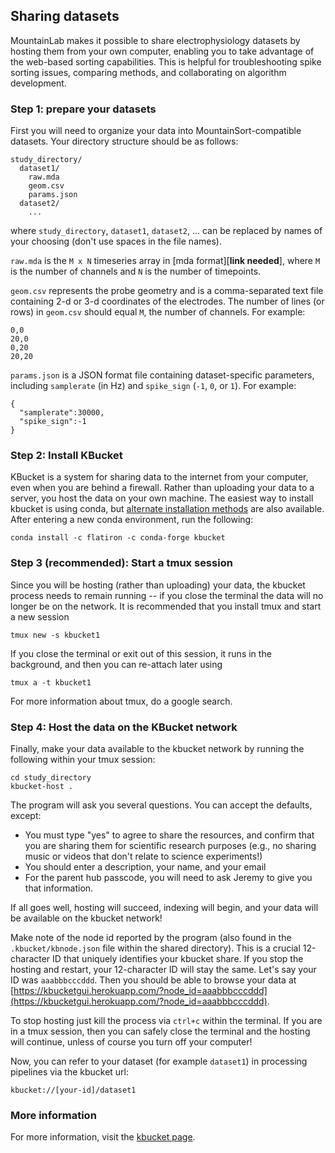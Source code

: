## Sharing datasets

MountainLab makes it possible to share electrophysiology datasets by hosting them from your own computer, enabling you to take advantage of the web-based sorting capabilities. This is helpful for troubleshooting spike sorting issues, comparing methods, and collaborating on algorithm development.

### Step 1: prepare your datasets

First you will need to organize your data into MountainSort-compatible datasets. Your directory structure should be as follows:

```
study_directory/
  dataset1/
    raw.mda
    geom.csv
    params.json
  dataset2/
    ...
```

where `study_directory`, `dataset1`, `dataset2`, ... can be replaced by names of your choosing (don't use spaces in the file names).

`raw.mda` is the `M x N` timeseries array in [mda format][**link needed**], where `M` is the number of channels and `N` is the number of timepoints.

`geom.csv` represents the probe geometry and is a comma-separated text file containing 2-d or 3-d coordinates of the electrodes. The number of lines (or rows) in `geom.csv` should equal `M`, the number of channels. For example:

```
0,0
20,0
0,20
20,20
```

`params.json` is a JSON format file containing dataset-specific parameters, including `samplerate` (in Hz) and `spike_sign` (`-1`, `0`, or `1`). For example:

```
{
  "samplerate":30000,
  "spike_sign":-1
}
```

### Step 2: Install KBucket

KBucket is a system for sharing data to the internet from your computer, even when you are behind a firewall. Rather than uploading your data to a server, you host the data on your own machine. The easiest way to install kbucket is using conda, but [alternate installation methods](https://github.com/flatironinstitute/kbucket) are also available. After entering a new conda environment, run the following:

```
conda install -c flatiron -c conda-forge kbucket
```

### Step 3 (recommended): Start a tmux session

Since you will be hosting (rather than uploading) your data, the kbucket process needs to remain running -- if you close the terminal the data will no longer be on the network. It is recommended that you install tmux and start a new session

```
tmux new -s kbucket1
```

If you close the terminal or exit out of this session, it runs in the background, and then you can re-attach later using

```
tmux a -t kbucket1
```

For more information about tmux, do a google search.


### Step 4: Host the data on the KBucket network

Finally, make your data available to the kbucket network by running the following within your tmux session:

```
cd study_directory
kbucket-host .
```

The program will ask you several questions. You can accept the defaults, except:

* You must type "yes" to agree to share the resources, and confirm that you are sharing them for scientific research purposes (e.g., no sharing music or videos that don't relate to science experiments!)
* You should enter a description, your name, and your email
* For the parent hub passcode, you will need to ask Jeremy to give you that information.

If all goes well, hosting will succeed, indexing will begin, and your data will be available on the kbucket network!

Make note of the node id reported by the program (also found in the `.kbucket/kbnode.json` file within the shared directory). This is a crucial 12-character ID that uniquely identifies your kbucket share. If you stop the hosting and restart, your 12-character ID will stay the same. Let's say your ID was `aaabbbcccddd`. Then you should be able to browse your data at [https://kbucketgui.herokuapp.com/?node_id=aaabbbcccddd](https://kbucketgui.herokuapp.com/?node_id=aaabbbcccddd).

To stop hosting just kill the process via `ctrl+c` within the terminal. If you are in a tmux session, then you can safely close the terminal and the hosting will continue, unless of course you turn off your computer!

Now, you can refer to your dataset (for example `dataset1`) in processing pipelines via the kbucket url:

```
kbucket://[your-id]/dataset1
```

### More information

For more information, visit the [kbucket page](https://github.com/flatironinstitute/kbucket).